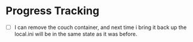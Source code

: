 # Progress Tracking

- [ ] I can remove the couch container, and next time i bring it back up the local.ini will be in the same state as it was before.